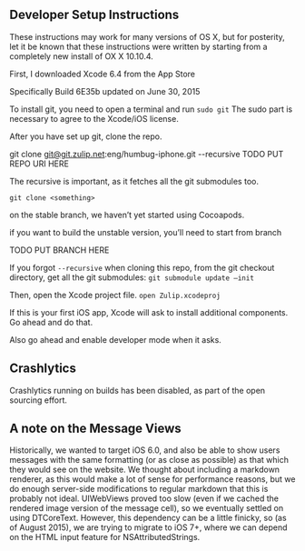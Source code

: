 Developer Setup Instructions
----------------------------

These instructions may work for many versions of OS X, but for posterity, let it be known that these instructions were written by starting from a completely new install of OX X 10.10.4.

First, I downloaded Xcode 6.4 from the App Store

Specifically Build 6E35b updated on June 30, 2015

To install git, you need to open a terminal and run
`sudo git`
The sudo part is necessary to agree to the Xcode/iOS license.

After you have set up git, clone the repo.

git clone git@git.zulip.net:eng/humbug-iphone.git --recursive
TODO PUT REPO URI HERE

The recursive is important, as it fetches all the git submodules too.

`git clone <something>`

on the stable branch, we haven’t yet started using Cocoapods.

if you want to build the unstable version, you’ll need to start from branch

TODO PUT BRANCH HERE

If you forgot `--recursive` when cloning this repo, from the git checkout directory, get all the git submodules:
`git submodule update —init`

Then, open the Xcode project file.
`open Zulip.xcodeproj`

If this is your first iOS app, Xcode will ask to install additional components. Go ahead and do that.

Also go ahead and enable developer mode when it asks.

Crashlytics
-----------

Crashlytics running on builds has been disabled, as part of the open sourcing effort.

A note on the Message Views
---------------------------

Historically, we wanted to target iOS 6.0, and also be able to show users messages with the same formatting (or as close as possible) as that which they would see on the website. We thought about including a markdown renderer, as this would make a lot of sense for performance reasons, but we do enough server-side modifications to regular markdown that this is probably not ideal. UIWebViews proved too slow (even if we cached the rendered image version of the message cell), so we eventually settled on using DTCoreText. However, this dependency can be a little finicky, so (as of August 2015), we are trying to migrate to iOS 7+, where we can depend on the HTML input feature for NSAttributedStrings.
